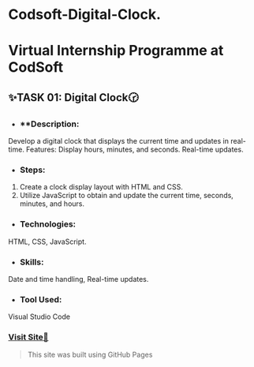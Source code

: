 # Codsoft-Digital-Clock.
# Virtual Internship Programme at CodSoft

## ✨TASK 01: Digital Clock🕝
* ### **Description:
Develop a digital clock that displays the current time and updates in real-time.
Features: Display hours, minutes, and seconds. Real-time updates.

* ### **Steps:**
1. Create a clock display layout with HTML and CSS.
2. Utilize JavaScript to obtain and update the current time, seconds, minutes, and hours.

* ### **Technologies:**
HTML, CSS, JavaScript.

* ### **Skills:** 
Date and time handling, Real-time updates.

* ### **Tool Used:** 
Visual Studio Code

### [**Visit Site🚀**](https://jatinrana331gm.github.io/Codsoft-Digital-Clock./)
> This site was built using GitHub Pages
